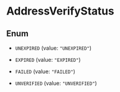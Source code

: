 

# AddressVerifyStatus

## Enum


* `UNEXPIRED` (value: `"UNEXPIRED"`)

* `EXPIRED` (value: `"EXPIRED"`)

* `FAILED` (value: `"FAILED"`)

* `UNVERIFIED` (value: `"UNVERIFIED"`)



